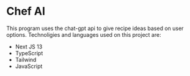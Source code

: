 # Chef AI
This program uses the chat-gpt api to give recipe ideas based on user options.
Technoligies and languages used on this project are: 
- Next JS 13
- TypeScript
- Tailwind
- JavaScript


